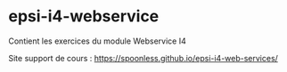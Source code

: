 # epsi-i4-webservice
Contient les exercices du module Webservice I4

Site support de cours : https://spoonless.github.io/epsi-i4-web-services/
